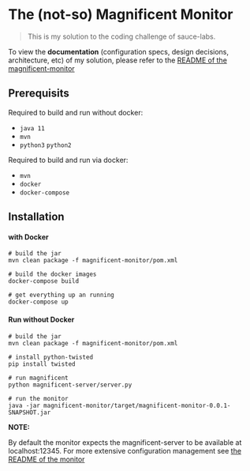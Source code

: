 # The (not-so) Magnificent Monitor
> This is my solution to the coding challenge of sauce-labs.

To view the **documentation** (configuration specs, design decisions, architecture, etc) of my solution, please refer to the 
[README of the magnificent-monitor](magnificent-monitor/README.md)


## Prerequisits
Required to build and run without docker:
* `java 11`
* `mvn`
* `python3` `python2`

Required to build and run via docker:
* `mvn`
* `docker`
* `docker-compose`

## Installation

#### with Docker
```
# build the jar
mvn clean package -f magnificent-monitor/pom.xml
```

```
# build the docker images
docker-compose build
```
```
# get everything up an running
docker-compose up
```



#### Run without Docker
```
# build the jar
mvn clean package -f magnificent-monitor/pom.xml
```

````
# install python-twisted
pip install twisted
````

```
# run magnificent
python magnificent-server/server.py
```

```
# run the monitor
java -jar magnificent-monitor/target/magnificent-monitor-0.0.1-SNAPSHOT.jar
```

**NOTE:**

By default the monitor expects the magnificent-server to be available at localhost:12345. For more extensive 
configuration management see [the README of the monitor](magnificent-monitor/README.md)
